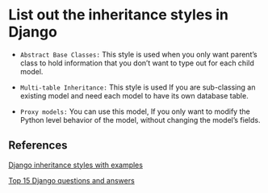 # List out the inheritance styles in Django

- `Abstract Base Classes:` This style is used when you only want parent’s class to hold information that you don’t want to type out for each child model.

- `Multi-table Inheritance:` This style is used If you are sub-classing an existing model and need each model to have its own database table.

- `Proxy models:` You can use this model, If you only want to modify the Python level behavior of the model, without changing the model’s fields.

## References

[Django inheritance styles with examples](https://medium.com/@lokeshsharma596/model-inheritance-styles-in-django-698296f5de06)

[Top 15 Django questions and answers](https://career.guru99.com/top-16-django-interview-questions/)
